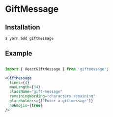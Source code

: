 # GiftMessage

## Installation

```
$ yarn add giftmessage
```

## Example
```jsx

import { ReactGiftMessage } from 'giftmessage';

<GiftMessage
  lines={4}
  maxLength={34}
  className="gift-message"
  remainingWording="characters remaining"
  placeholders={['Enter a giftmessage']}
  noEmojis={true}
/>

```
